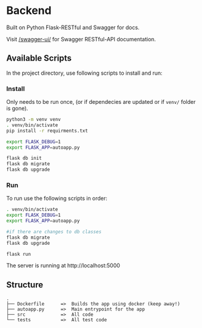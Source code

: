 # Backend
Built on Python Flask-RESTful and Swagger for docs.

Visit [/swagger-ui/](http://tddc88-company-2-2020.kubernetes-public.it.liu.se/swagger-ui/) for Swagger RESTful-API documentation.

## Available Scripts

In the project directory, use following scripts to install and run:

### Install
Only needs to be run once, (or if dependecies are updated or if `venv/` folder is gone).
```sh
python3 -m venv venv
. venv/bin/activate
pip install -r requirments.txt

export FLASK_DEBUG=1
export FLASK_APP=autoapp.py

flask db init
flask db migrate
flask db upgrade
```
### Run
To run use the following scripts in order:
```sh
. venv/bin/activate
export FLASK_DEBUG=1
export FLASK_APP=autoapp.py

#if there are changes to db classes
flask db migrate
flask db upgrade

flask run
```
The server is running at http://localhost:5000

## Structure
```
.
├── Dockerfile      =>  Builds the app using docker (keep away!)
├── autoapp.py      =>  Main entrypoint for the app
├── src             =>  All code
└── tests           =>  All test code